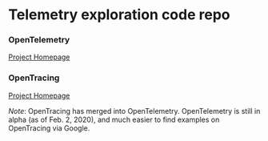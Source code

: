 # Telemetry exploration code repo

### OpenTelemetry
[Project Homepage](https://opentelemetry.io/)

### OpenTracing
[Project Homepage](https://opentracing.io/)

*Note*: OpenTracing has merged into OpenTelemetry. OpenTelemetry is still in alpha (as of Feb. 2, 2020), and much easier to find examples on OpenTracing via Google.
